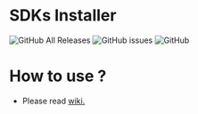 # SDKs Installer
![GitHub All Releases](https://img.shields.io/github/downloads/TobyyThePro/SDKs_Installer/total?style=flat-square)
![GitHub issues](https://img.shields.io/github/issues/TobyyThePro/SDKs_Installer?style=flat-square)
![GitHub](https://img.shields.io/github/license/TobyyThePro/SDKs_Installer?style=flat-square)
# How to use ?
- Please read [wiki.](https://github.com/TobyyThePro/SDKs_Installer/wiki)

